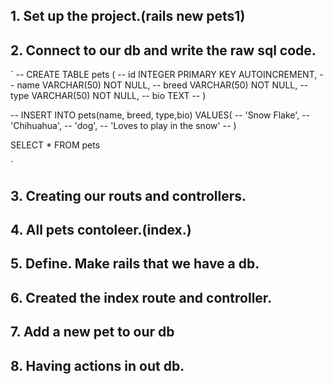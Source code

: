 ## 1. Set up the project.(rails new pets1)

## 2. Connect to our db and write the raw sql code.

`
-- CREATE TABLE pets (
-- id INTEGER PRIMARY KEY AUTOINCREMENT,
-- name VARCHAR(50) NOT NULL,
-- breed VARCHAR(50) NOT NULL,
-- type VARCHAR(50) NOT NULL,
-- bio TEXT
-- )

-- INSERT INTO pets(name, breed, type,bio) VALUES(
-- 'Snow Flake',
-- 'Chihuahua',
-- 'dog',
-- 'Loves to play in the snow'
-- )

SELECT \* FROM pets

`

## 3. Creating our routs and controllers.

## 4. All pets contoleer.(index.)

## 5. Define. Make rails that we have a db.

## 6. Created the index route and controller.

## 7. Add a new pet to our db

## 8. Having actions in out db.
